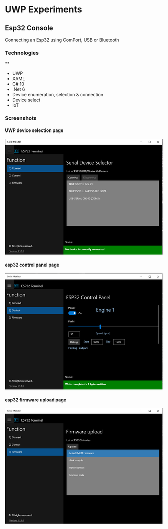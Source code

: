 
# UWP Experiments

## Esp32 Console
Connecting an Esp32 using ComPort, USB or Bluetooth
### Technologies
**
* UWP
* XAML
* C# 10
* .Net 6
* Device enumeration, selection & connection
* Device select
* IoT
### Screenshots
#### UWP device selection page
![Device List](/UWP/Serial-Esp32/Assets/device.jpg)  
#### esp32 control panel page
![Device Control](/UWP/Serial-Esp32/Assets/control.jpg) 
#### esp32 firmware upload page
![Firmware Upload](/UWP/Serial-Esp32/Assets/firmware.jpg)
